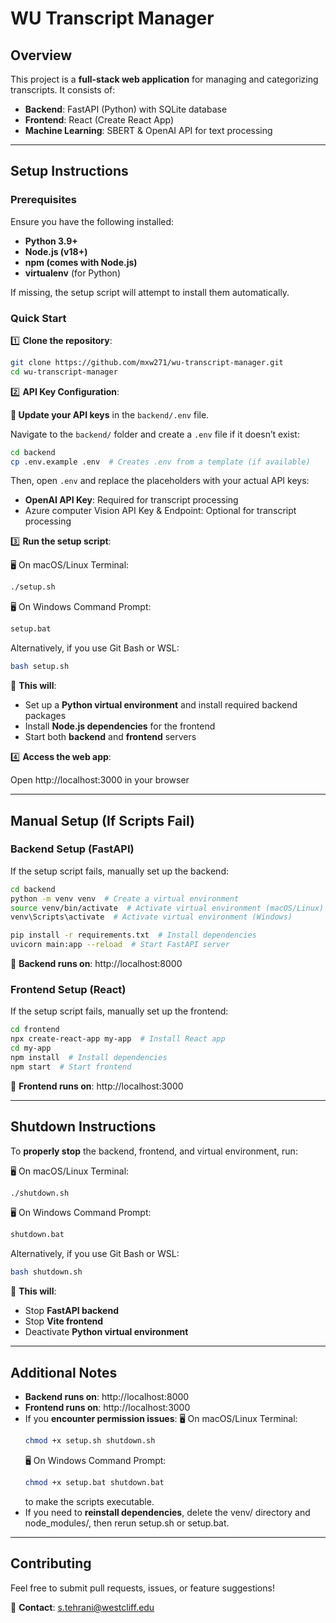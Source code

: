 # WU Transcript Manager

## Overview
This project is a **full-stack web application** for managing and categorizing transcripts. It consists of:
- **Backend**: FastAPI (Python) with SQLite database
- **Frontend**: React (Create React App)
- **Machine Learning**: SBERT & OpenAI API for text processing

---

## Setup Instructions

### **Prerequisites**
Ensure you have the following installed:
- **Python 3.9+**
- **Node.js (v18+)**
- **npm (comes with Node.js)**
- **virtualenv** (for Python)

If missing, the setup script will attempt to install them automatically.

### **Quick Start**
1️⃣ **Clone the repository**:
```sh
git clone https://github.com/mxw271/wu-transcript-manager.git
cd wu-transcript-manager
```

2️⃣ **API Key Configuration**:  

**🔑 Update your API keys** in the `backend/.env` file.  

Navigate to the `backend/` folder and create a `.env` file if it doesn’t exist:
```sh
cd backend
cp .env.example .env  # Creates .env from a template (if available)
```
Then, open `.env` and replace the placeholders with your actual API keys:  
- **OpenAI API Key**: Required for transcript processing
- Azure computer Vision API Key & Endpoint: Optional for transcript processing

3️⃣ **Run the setup script**:  

🖥 On macOS/Linux Terminal:
```sh
./setup.sh
```
🖥 On Windows Command Prompt:
```sh
setup.bat
```
Alternatively, if you use Git Bash or WSL:
```sh
bash setup.sh
```

📌 **This will**:
- Set up a **Python virtual environment** and install required backend packages
- Install **Node.js dependencies** for the frontend
- Start both **backend** and **frontend** servers

4️⃣ **Access the web app**:  

Open http://localhost:3000 in your browser

---

## Manual Setup (If Scripts Fail)

### Backend Setup (FastAPI)
If the setup script fails, manually set up the backend:
```sh
cd backend
python -m venv venv  # Create a virtual environment
source venv/bin/activate  # Activate virtual environment (macOS/Linux)
venv\Scripts\activate  # Activate virtual environment (Windows)

pip install -r requirements.txt  # Install dependencies
uvicorn main:app --reload  # Start FastAPI server
```
📌 **Backend runs on**: http://localhost:8000

### Frontend Setup (React)
If the setup script fails, manually set up the frontend:
```sh
cd frontend
npx create-react-app my-app  # Install React app
cd my-app
npm install  # Install dependencies
npm start  # Start frontend
```
📌 **Frontend runs on**: http://localhost:3000

---

## Shutdown Instructions

To **properly stop** the backend, frontend, and virtual environment, run:  

🖥 On macOS/Linux Terminal:
```sh
./shutdown.sh
```
🖥 On Windows Command Prompt:
```sh
shutdown.bat
```
Alternatively, if you use Git Bash or WSL:
```sh
bash shutdown.sh
```

📌 **This will**:
- Stop **FastAPI backend**
- Stop **Vite frontend**
- Deactivate **Python virtual environment**

---

## Additional Notes

- **Backend runs on**: http://localhost:8000
- **Frontend runs on**: http://localhost:3000
- If you **encounter permission issues**:
    🖥 On macOS/Linux Terminal:
    ```sh
    chmod +x setup.sh shutdown.sh
    ```
    🖥 On Windows Command Prompt:
    ```sh
    chmod +x setup.bat shutdown.bat
    ```
    to make the scripts executable.
- If you need to **reinstall dependencies**, delete the venv/ directory and node_modules/, then rerun setup.sh or setup.bat.

---

## Contributing

Feel free to submit pull requests, issues, or feature suggestions!

📧 **Contact**: s.tehrani@westcliff.edu

